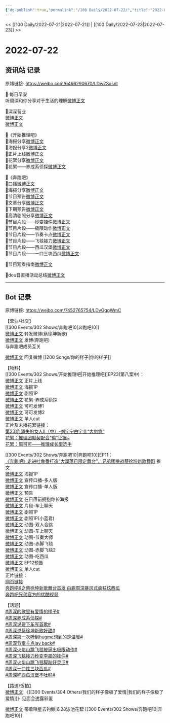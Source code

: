 ```yaml
---
{"dg-publish":true,"permalink":"/100 Daily/2022-07-22/","title":"2022-07-22","created":"2022-12-06T16:45:33.000+08:00","updated":"2023-01-09T17:24:39.509+08:00"}
---
```



<< [[100 Daily/2022-07-21\|2022-07-21]] | [[100 Daily/2022-07-23\|2022-07-23]] >>

# 2022-07-22

## 资讯站 记录

原博链接: https://weibo.com/6466290670/LDw2Snsnt

🌟 每日早安  
听周深和你分享对于生活的理解[微博正文](https://m.weibo.cn/6466290670/4793956804855424)

🌟深深营业  
[微博正文](https://m.weibo.cn/6466290670/4794033958292820)  
[微博正文](https://m.weibo.cn/6466290670/4794147796683706)

🌟《开始推理吧》  
🌙海报分享[微博正文](https://m.weibo.cn/6466290670/4793973292664068)  
🌙海报分享2[微博正文](https://m.weibo.cn/6466290670/4794030912966982)  
🌙正片上线[微博正文](https://m.weibo.cn/6466290670/4794089972964094)  
🌙花絮分享[微博正文](https://m.weibo.cn/6466290670/4794150824972546)  
🌙花絮——养成系侦探[微博正文](https://m.weibo.cn/6466290670/4794090182414837)

🌟《奔跑吧》  
🌙口播[微博正文](https://m.weibo.cn/6466290670/4793989548740233)  
🌙海报分享[微博正文](https://m.weibo.cn/6466290670/4793973756925320)  
🌙节目预告[微博正文](https://m.weibo.cn/6466290670/4793991168524545)  
🌙文章分享[微博正文](https://m.weibo.cn/6466290670/4794065876946091)  
🌙下期预告[微博正文](https://m.weibo.cn/6466290670/4794164984943978)  
🌙高清剧照分享[微博正文](https://m.weibo.cn/6466290670/4794064404224864)  
🌙节目片段——秒变挂件[微博正文](https://m.weibo.cn/6466290670/4794145367922623)  
🌙节目片段——极限动作[微博正文](https://m.weibo.cn/6466290670/4794145945685890)  
🌙节目片段——节奏卡点[微博正文](https://m.weibo.cn/6466290670/4794147255616478)  
🌙节目片段——飞毯接力[微博正文](https://m.weibo.cn/6466290670/4794148873571343)  
🌙节目片段——西瓜汉堡[微博正文](https://m.weibo.cn/6466290670/4794159296939104)  
🌙节目片段——一口三块西瓜[微博正文](https://m.weibo.cn/6466290670/4794158315477603)

🌟节目观看指南[微博正文](https://m.weibo.cn/6466290670/4794019357398204)

🌟dou音直播活动总结[微博正文](https://m.weibo.cn/6466290670/4794040581357584)

---
## Bot 记录

原博链接: https://weibo.com/7452765754/LDvGggWmC

【营业/社交】  
[[300 Events/302 Shows/奔跑吧10\|奔跑吧10]]  
[微博正文](https://weibo.com/1736988591/LDseBCRkg) 转发微博(蔡徐坤新歌)  
[微博正文](https://weibo.com/1736988591/LDv7K26To) 发博(奔跑吧)  
与奔跑吧成员互关

[微博正文](https://weibo.com/1736988591/LDhfMk0wQ) 回复微博 [[200 Songs/你的样子\|你的样子]]

【物料】  
[[300 Events/302 Shows/开始推理吧\|开始推理吧]]EP23(第八案中)：  
[微博正文](https://weibo.com/2162247381/LDtzndgoi) 正片上线  
[微博正文](https://weibo.com/2162247381/LDqC2shWj) 海报1P  
[微博正文](https://weibo.com/2162247381/LDrN9je9m) 剧照1P  
[微博正文](https://weibo.com/2162247381/LDtEb4Hv4) 花絮-养成系侦探  
[微博正文](https://weibo.com/7736960489/LDtTmc4tw) 可可发博1  
[微博正文](https://weibo.com/7736960489/LDv25yDBI) 可可发博2  
[微博正文](https://weibo.com/1371117067/LDu7VymPC) 单人cut  
正片及未播花絮链接：  
[第23期 消失的女人Ⅱ（中）-刘宇宁白宇变“大忽悠”](https://weibo.cn/sinaurl?u=https%3A%2F%2Fv.qq.com%2Fx%2Fcover%2Fmzc00200ynivua7%2Fb0043c3wpvy.html)  
[花絮：推理团默契配合“偷”证据~](https://weibo.cn/sinaurl?u=https%3A%2F%2Fm.v.qq.com%2Fx%2Fm%2Fplay%3Fvid%3De0043m2nh8q%26cid%3Dmzc00200vsvm5bw%26url_from%3Dshare%26second_share%3D0%26share_from%3Dwxf)  
[花絮：周可可——推理成长型选手](https://weibo.cn/sinaurl?u=https%3A%2F%2Fm.v.qq.com%2Fx%2Fm%2Fplay%3Fvid%3Dd0043y1oc2p%26cid%3Dmzc00200vsvm5bw%26url_from%3Dshare%26second_share%3D0%26share_from%3Dwxf)

[[300 Events/302 Shows/奔跑吧10\|奔跑吧10]]EP11：  
[《奔跑吧》走进吐鲁番打造“大漠落日限定舞台”，兄弟团挑战蔡徐坤新歌舞蹈](https://weibo.cn/sinaurl?u=https%3A%2F%2Fmp.weixin.qq.com%2Fs%2FmgxkX3xuuqG_bVe8liS2Ow%3Ffrom%3Dsinglemessage%26scene%3D1%26subscene%3D10000%26clicktime%3D1658477571%26enterid%3D1658477571) 推文  
[微博正文](https://weibo.com/5242381821/LDqC2bMrK) 海报1P  
[微博正文](https://weibo.com/5242381821/LDqI7hV65) 宣传口播-多人版  
[微博正文](https://weibo.com/5242381821/LDqOcjGKf) 宣传口播-单人版  
[微博正文](https://weibo.com/5242381821/LDqXspS4x) 预告  
[微博正文](https://weibo.com/5242381821/LDr0o8y63) 在日落前拥抱你长海报  
[微博正文](https://weibo.com/5242381821/LDsjDt7RO) 片段-车上聊天  
[微博正文](https://weibo.com/5242381821/LDsY9DTE2) 剧照1P  
[微博正文](https://weibo.com/5876797510/LDsW7vFK8) 剧照1P(小蓝君)  
[微博正文](https://weibo.com/5242381821/LDuPt73Tj) 动图-双人合跳  
[微博正文](https://weibo.com/5242381821/LDuPZEnWE) 动图-车上聊天  
[微博正文](https://weibo.com/5242381821/LDuTZxhSU) 动图-节奏大师  
[微博正文](https://weibo.com/5242381821/LDv3c70k5) 动图-赤脚飞毯  
[微博正文](https://weibo.com/5242381821/LDv3o0EZa) 动图-赤脚飞毯2  
[微博正文](https://weibo.com/5242381821/LDvdUmRcN) 动图-吃西瓜  
[微博正文](http://weibo.com/5242381821/LDvwI71tQ) EP12预告  
[微博正文](https://weibo.com/1591169702/LDvwd5rRD) 单人cut  
正片链接：  
[网页链接](https://weibo.cn/sinaurl?u=https%3A%2F%2Fv.qq.com%2Fx%2Fcover%2Fmzc00200dihsjxu.html)  
[奔跑吧6之蔡徐坤新歌舞台首发 白鹿周深暴风式疯狂炫西瓜](https://weibo.cn/sinaurl?u=https%3A%2F%2Fwww.iqiyi.com%2Fv_264vflarnso.html)  
[奔跑吧兄弟官方的优酷视频](https://weibo.cn/sinaurl?u=https%3A%2F%2Fv.youku.com%2Fv_show%2Fid_XNTg2ODc2ODIwMA%3D%3D.html%3Fspm%3Da2h0c.8166622.PhoneSokuProgram_2.dselectbutton_1%26showid%3Ddebf09fea69e417bb028)

【话题】  
[#周深的歌里有爱情的样子#](https://s.weibo.com/weibo?q=%23%E5%91%A8%E6%B7%B1%E7%9A%84%E6%AD%8C%E9%87%8C%E6%9C%89%E7%88%B1%E6%83%85%E7%9A%84%E6%A0%B7%E5%AD%90%23)  
[#周深养成系侦探#](https://s.weibo.com/weibo?q=%23%E5%91%A8%E6%B7%B1%E5%85%BB%E6%88%90%E7%B3%BB%E4%BE%A6%E6%8E%A2%23)  
[#周深说要下车写首歌#](https://s.weibo.com/weibo?q=%23%E5%91%A8%E6%B7%B1%E8%AF%B4%E8%A6%81%E4%B8%8B%E8%BD%A6%E5%86%99%E9%A6%96%E6%AD%8C%23)  
[#周深说蔡徐坤新歌好甜#](https://s.weibo.com/weibo?q=%23%E5%91%A8%E6%B7%B1%E8%AF%B4%E8%94%A1%E5%BE%90%E5%9D%A4%E6%96%B0%E6%AD%8C%E5%A5%BD%E7%94%9C%23)  
[#周深第一次听到hugme想到的是温暖#](https://s.weibo.com/weibo?q=%23%E5%91%A8%E6%B7%B1%E7%AC%AC%E4%B8%80%E6%AC%A1%E5%90%AC%E5%88%B0hugme%E6%83%B3%E5%88%B0%E7%9A%84%E6%98%AF%E6%B8%A9%E6%9A%96%23)  
[#周深节奏卡点lay back#](https://s.weibo.com/weibo?q=%23%E5%91%A8%E6%B7%B1%E8%8A%82%E5%A5%8F%E5%8D%A1%E7%82%B9lay%20back%23)  
[#周深火焰山跳飞毯被逼出极限动作#](https://s.weibo.com/weibo?q=%23%E5%91%A8%E6%B7%B1%E7%81%AB%E7%84%B0%E5%B1%B1%E8%B7%B3%E9%A3%9E%E6%AF%AF%E8%A2%AB%E9%80%BC%E5%87%BA%E6%9E%81%E9%99%90%E5%8A%A8%E4%BD%9C%23)  
[#周深飞毯接力秒变李晨的挂件#](https://s.weibo.com/weibo?q=%23%E5%91%A8%E6%B7%B1%E9%A3%9E%E6%AF%AF%E6%8E%A5%E5%8A%9B%E7%A7%92%E5%8F%98%E6%9D%8E%E6%99%A8%E7%9A%84%E6%8C%82%E4%BB%B6%23)  
[#周深火焰山跳飞毯脚趾好灵活#](https://s.weibo.com/weibo?q=%23%E5%91%A8%E6%B7%B1%E7%81%AB%E7%84%B0%E5%B1%B1%E8%B7%B3%E9%A3%9E%E6%AF%AF%E8%84%9A%E8%B6%BE%E5%A5%BD%E7%81%B5%E6%B4%BB%23)  
[#周深一口炫三块西瓜#](https://s.weibo.com/weibo?q=%23%E5%91%A8%E6%B7%B1%E4%B8%80%E5%8F%A3%E7%82%AB%E4%B8%89%E5%9D%97%E8%A5%BF%E7%93%9C%23)  
[#周深吃西瓜汉堡不吐籽#](https://s.weibo.com/weibo?q=%23%E5%91%A8%E6%B7%B1%E5%90%83%E8%A5%BF%E7%93%9C%E6%B1%89%E5%A0%A1%E4%B8%8D%E5%90%90%E7%B1%BD%23)

【路透/饭拍】  
[微博正文](https://weibo.com/6091089928/LDtKeiSun) 《[[300 Events/304 Others/我们的样子像极了爱情\|我们的样子像极了爱情]]》见面会透露彩蛋

[微博正文](https://weibo.com/3246571812/LDvvByHpt) 带着啾星去钓鲸|6.28泳池花絮 [[300 Events/302 Shows/奔跑吧10\|奔跑吧10]]
